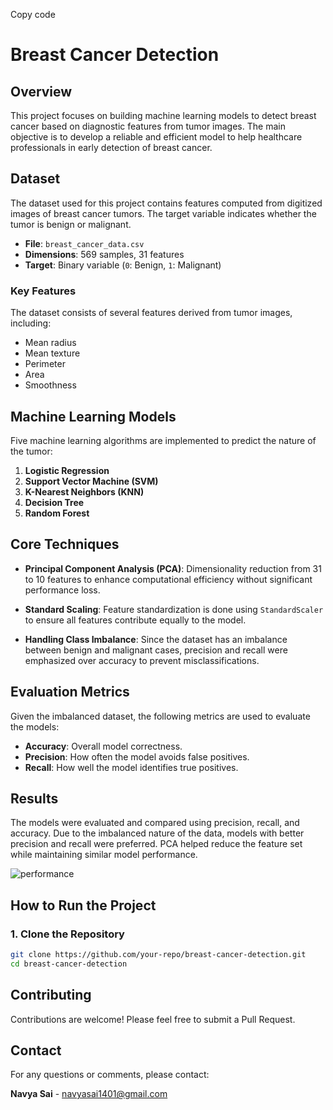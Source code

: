 Copy code
# Breast Cancer Detection

## Overview

This project focuses on building machine learning models to detect breast cancer based on diagnostic features from tumor images. The main objective is to develop a reliable and efficient model to help healthcare professionals in early detection of breast cancer.

## Dataset

The dataset used for this project contains features computed from digitized images of breast cancer tumors. The target variable indicates whether the tumor is benign or malignant.

- **File**: `breast_cancer_data.csv`
- **Dimensions**: 569 samples, 31 features
- **Target**: Binary variable (`0`: Benign, `1`: Malignant)

### Key Features

The dataset consists of several features derived from tumor images, including:

- Mean radius
- Mean texture
- Perimeter
- Area
- Smoothness

## Machine Learning Models

Five machine learning algorithms are implemented to predict the nature of the tumor:

1. **Logistic Regression**
2. **Support Vector Machine (SVM)**
3. **K-Nearest Neighbors (KNN)**
4. **Decision Tree**
5. **Random Forest**

## Core Techniques

- **Principal Component Analysis (PCA)**: Dimensionality reduction from 31 to 10 features to enhance computational efficiency without significant performance loss.
  
- **Standard Scaling**: Feature standardization is done using `StandardScaler` to ensure all features contribute equally to the model.

- **Handling Class Imbalance**: Since the dataset has an imbalance between benign and malignant cases, precision and recall were emphasized over accuracy to prevent misclassifications.

## Evaluation Metrics

Given the imbalanced dataset, the following metrics are used to evaluate the models:

- **Accuracy**: Overall model correctness.
- **Precision**: How often the model avoids false positives.
- **Recall**: How well the model identifies true positives.

## Results

The models were evaluated and compared using precision, recall, and accuracy. Due to the imbalanced nature of the data, models with better precision and recall were preferred. PCA helped reduce the feature set while maintaining similar model performance.


![performance](https://github.com/user-attachments/assets/c6440fa9-d373-4c45-8f86-ceac234784a5)

## How to Run the Project

### 1. Clone the Repository

```bash
git clone https://github.com/your-repo/breast-cancer-detection.git
cd breast-cancer-detection
```

## Contributing

Contributions are welcome! Please feel free to submit a Pull Request.

## Contact

For any questions or comments, please contact:

**Navya Sai** - [navyasai1401@gmail.com](mailto:navyasai1401@gmail.com)
